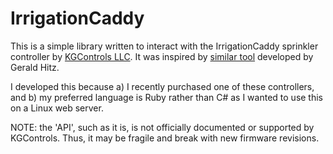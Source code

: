 IrrigationCaddy
===============

This is a simple library written to interact with the IrrigationCaddy sprinkler controller
by [KGControls LLC](http://irrigationcaddy.com/). It was inspired by
[similar tool](http://sourceforge.net/projects/irrigationcli/) developed by Gerald Hitz.

I developed this because
a) I recently purchased one of these controllers, and
b) my preferred language is Ruby rather than C# as I wanted to use this on a Linux web server.

NOTE: the 'API', such as it is, is not officially documented or supported by KGControls. Thus, it may be
fragile and break with new firmware revisions.
